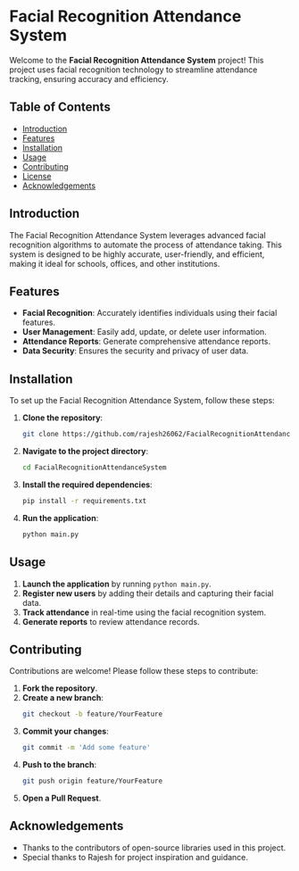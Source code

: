 # Facial Recognition Attendance System

Welcome to the **Facial Recognition Attendance System** project! This project uses facial recognition technology to streamline attendance tracking, ensuring accuracy and efficiency.

## Table of Contents
- [Introduction](#introduction)
- [Features](#features)
- [Installation](#installation)
- [Usage](#usage)
- [Contributing](#contributing)
- [License](#license)
- [Acknowledgements](#acknowledgements)

## Introduction
The Facial Recognition Attendance System leverages advanced facial recognition algorithms to automate the process of attendance taking. This system is designed to be highly accurate, user-friendly, and efficient, making it ideal for schools, offices, and other institutions.

## Features
- **Facial Recognition**: Accurately identifies individuals using their facial features.
- **User Management**: Easily add, update, or delete user information.
- **Attendance Reports**: Generate comprehensive attendance reports.
- **Data Security**: Ensures the security and privacy of user data.

## Installation
To set up the Facial Recognition Attendance System, follow these steps:

1. **Clone the repository**:
   ```sh
   git clone https://github.com/rajesh26062/FacialRecognitionAttendanceSystem.git
   ```
2. **Navigate to the project directory**:
   ```sh
   cd FacialRecognitionAttendanceSystem
   ```
3. **Install the required dependencies**:
   ```sh
   pip install -r requirements.txt
   ```
4. **Run the application**:
   ```sh
   python main.py
   ```

## Usage
1. **Launch the application** by running `python main.py`.
2. **Register new users** by adding their details and capturing their facial data.
3. **Track attendance** in real-time using the facial recognition system.
4. **Generate reports** to review attendance records.

## Contributing
Contributions are welcome! Please follow these steps to contribute:

1. **Fork the repository**.
2. **Create a new branch**:
   ```sh
   git checkout -b feature/YourFeature
   ```
3. **Commit your changes**:
   ```sh
   git commit -m 'Add some feature'
   ```
4. **Push to the branch**:
   ```sh
   git push origin feature/YourFeature
   ```
5. **Open a Pull Request**.

## Acknowledgements
- Thanks to the contributors of open-source libraries used in this project.
- Special thanks to Rajesh for project inspiration and guidance.
